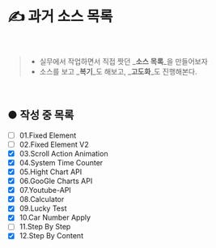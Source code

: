 # ✍️ 과거 소스 목록

<br />

> * 실무에서 작업하면서 직접 짯던 _**소스 목록**_을 만들어보자
> * 소스를 보고 _**복기**_도 해보고, _**고도화**_도 진행해본다.

<br />

## ● 작성 중 목록

* [ ] 01.Fixed Element
* [ ] 02.Fixed Element V2
* [X] 03.Scroll Action Animation
* [X] 04.System Time Counter
* [X] 05.Hight Chart API
* [X] 06.GooGle Charts API
* [X] 07.Youtube-API
* [X] 08.Calculator
* [X] 09.Lucky Test
* [X] 10.Car Number Apply
* [ ] 11.Step By Step
* [X] 12.Step By Content

<br>
<br>
<br>
